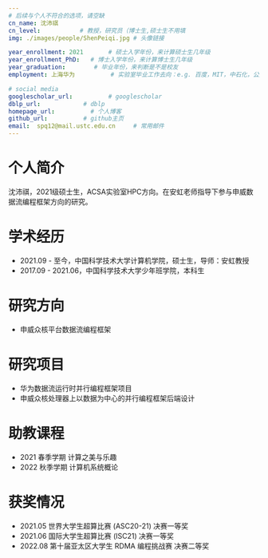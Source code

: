 ```yaml
---
# 后续与个人不符合的选项，请空缺
cn_name: 沈沛祺
cn_level:           # 教授，研究员（博士生,硕士生不用填
img: ./images/people/ShenPeiqi.jpg # 头像链接

year_enrollment: 2021       # 硕士入学年份，来计算硕士生几年级
year_enrollment_PhD:   # 博士入学年份，来计算博士生几年级
year_graduation:        # 毕业年份，来判断是不是校友
employment: 上海华为          # 实验室毕业工作去向：e.g. 百度，MIT，中石化，公务员

# social media
googlescholar_url:          # googlescholar
dblp_url:            # dblp
homepage_url:          # 个人博客
github_url:          # github主页
email:  spq12@mail.ustc.edu.cn     # 常用邮件
---
```


# 个人简介

沈沛祺，2021级硕士生，ACSA实验室HPC方向。在安虹老师指导下参与申威数据流编程框架方向的研究。

# 学术经历

* 2021.09 - 至今，中国科学技术大学计算机学院，硕士生，导师：安虹教授
* 2017.09 - 2021.06，中国科学技术大学少年班学院，本科生

# 研究方向

* 申威众核平台数据流编程框架

# 研究项目

* 华为数据流运行时并行编程框架项目
* 申威众核处理器上以数据为中心的并行编程框架后端设计

# 助教课程

* 2021 春季学期 计算之美与乐趣
* 2022 秋季学期 计算机系统概论

# 获奖情况

* 2021.05 世界大学生超算比赛 (ASC20-21) 决赛一等奖
* 2021.06 国际大学生超算比赛 (ISC21) 决赛一等奖
* 2022.08 第十届亚太区大学生 RDMA 编程挑战赛 决赛二等奖